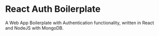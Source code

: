 # React Auth Boilerplate

A Web App Boilerplate with Authentication functionality, written in React and NodeJS with MongoDB.
